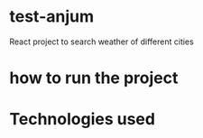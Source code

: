 # test-anjum
React project to search weather of different cities 

# how to run the project 


# Technologies used
